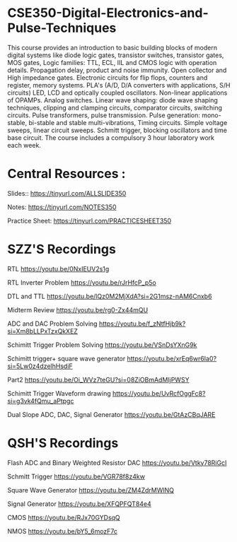# CSE350-Digital-Electronics-and-Pulse-Techniques

This course provides an introduction to basic building blocks of modern digital systems like diode logic gates, transistor switches, transistor gates, MOS gates, Logic families: TTL, ECL, IIL and CMOS logic with operation details. Propagation delay, product and noise immunity. Open collector and High impedance gates. Electronic circuits for flip flops, counters and register, memory systems. PLA's (A/D, D/A converters with applications, S/H circuits) LED, LCD and optically coupled oscillators. Non-linear applications of OPAMPs. Analog switches. Linear wave shaping: diode wave shaping techniques, clipping and clamping circuits, comparator circuits, switching circuits. Pulse transformers, pulse transmission. Pulse generation: mono-stable, bi-stable and stable multi-vibrations, Timing circuits. Simple voltage sweeps, linear circuit sweeps. Schmitt trigger, blocking oscillators and time base circuit. The course includes a compulsory 3 hour laboratory work each week.

# Central Resources : 

Slides:: https://tinyurl.com/ALLSLIDE350

Notes: https://tinyurl.com/NOTES350

Practice Sheet: https://tinyurl.com/PRACTICESHEET350

# SZZ'S Recordings

RTL https://youtu.be/0NxIEUV2s1g

RTL Inverter Problem https://youtu.be/rJrHfcP_p5o

DTL and TTL https://youtu.be/lQz0M2MjXdA?si=2G1msz-nAM6Cnxb6

Midterm Review https://youtu.be/rg0-Zx44mQU

ADC and DAC Problem Solving https://youtu.be/f_zNtfHjb9k?si=Xm8bLLPxTzxQkXEZ

Schimitt Trigger Problem Solving https://youtu.be/VSnDsYXnG9k

Schimitt trigger+ square wave generator https://youtu.be/xrEq6wr6Ia0?si=5Lw0z4dzelhHsdiF

Part2 https://youtu.be/Oi_WVz7teGU?si=08ZiOBmAdMIjPWSY

Schimitt Trigger Waveform drawing https://youtu.be/UvRcfOggFc8?si=g3vk4fQmu_aPtpgc

Dual Slope ADC, DAC, Signal Generator https://youtu.be/GtAzCBqJARE

# QSH'S Recordings

Flash ADC and Binary Weighted Resistor DAC https://youtu.be/Vtky78RiGcI

Schmitt Trigger https://youtu.be/VGR78f8z4kw

Square Wave Generator https://youtu.be/ZM4ZdrMWlNQ

Signal Generator https://youtu.be/XFQPFQT84e4

CMOS https://youtu.be/RJx70GYDsqQ

NMOS https://youtu.be/bY5_6mozF7c





